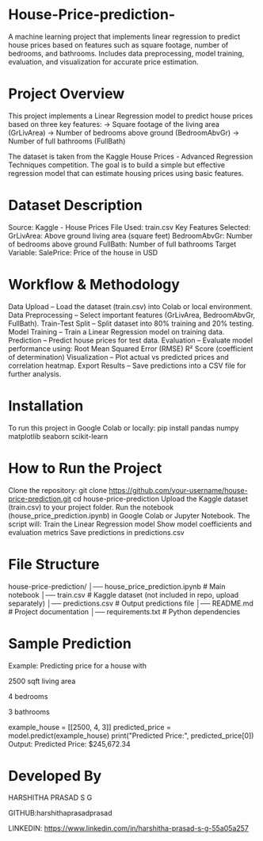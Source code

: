 # House-Price-prediction-
A machine learning project that implements linear regression to predict house prices based on features such as square footage, number of bedrooms, and bathrooms. Includes data preprocessing, model training, evaluation, and visualization for accurate price estimation.
# Project Overview
This project implements a Linear Regression model to predict house prices based on three key features:
-> Square footage of the living area (GrLivArea)
-> Number of bedrooms above ground (BedroomAbvGr)
-> Number of full bathrooms (FullBath)

The dataset is taken from the Kaggle House Prices - Advanced Regression Techniques competition.
The goal is to build a simple but effective regression model that can estimate housing prices using basic features.

# Dataset Description

Source: Kaggle - House Prices
File Used: train.csv
Key Features Selected:
GrLivArea: Above ground living area (square feet)
BedroomAbvGr: Number of bedrooms above ground
FullBath: Number of full bathrooms
Target Variable:
SalePrice: Price of the house in USD

# Workflow & Methodology
Data Upload – Load the dataset (train.csv) into Colab or local environment.
Data Preprocessing – Select important features (GrLivArea, BedroomAbvGr, FullBath).
Train-Test Split – Split dataset into 80% training and 20% testing.
Model Training – Train a Linear Regression model on training data.
Prediction – Predict house prices for test data.
Evaluation – Evaluate model performance using:
Root Mean Squared Error (RMSE)
R² Score (coefficient of determination)
Visualization – Plot actual vs predicted prices and correlation heatmap.
Export Results – Save predictions into a CSV file for further analysis.

# Installation
To run this project in Google Colab or locally:
pip install pandas numpy matplotlib seaborn scikit-learn

# How to Run the Project
Clone the repository:
git clone https://github.com/your-username/house-price-prediction.git
cd house-price-prediction
Upload the Kaggle dataset (train.csv) to your project folder.
Run the notebook (house_price_prediction.ipynb) in Google Colab or Jupyter Notebook.
The script will:
Train the Linear Regression model
Show model coefficients and evaluation metrics
Save predictions in predictions.csv

# File Structure
house-price-prediction/
│── house_price_prediction.ipynb   # Main notebook
│── train.csv                      # Kaggle dataset (not included in repo, upload separately)
│── predictions.csv                # Output predictions file
│── README.md                      # Project documentation
│── requirements.txt               # Python dependencies

# Sample Prediction

Example: Predicting price for a house with

2500 sqft living area

4 bedrooms

3 bathrooms

example_house = [[2500, 4, 3]]
predicted_price = model.predict(example_house)
print("Predicted Price:", predicted_price[0])
Output:
Predicted Price: $245,672.34

# Developed By

HARSHITHA PRASAD S G

GITHUB:harshithaprasadprasad

LINKEDIN: https://www.linkedin.com/in/harshitha-prasad-s-g-55a05a257
